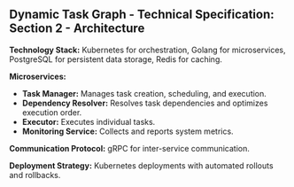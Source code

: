 ## Dynamic Task Graph - Technical Specification: Section 2 - Architecture

**Technology Stack:**  Kubernetes for orchestration, Golang for microservices, PostgreSQL for persistent data storage, Redis for caching.

**Microservices:**
* **Task Manager:**  Manages task creation, scheduling, and execution.
* **Dependency Resolver:**  Resolves task dependencies and optimizes execution order.
* **Executor:** Executes individual tasks.
* **Monitoring Service:** Collects and reports system metrics.

**Communication Protocol:** gRPC for inter-service communication.

**Deployment Strategy:** Kubernetes deployments with automated rollouts and rollbacks.